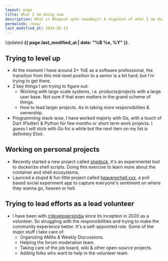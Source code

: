 ```yaml
---
layout: page
title: What I am doing now
description: What is Bhupesh upto nowadays? A snapshot of what I am doing at the moment.
permalink: /now/
last_modified_at: 2024-05-13
---
```


Updated **{{ page.last_modified_at | date: "%B %e, %Y" }}**.

## Trying to level up

- At the moment I have around 2+ YoE as a software professional, the transition from this mid-level position to a senior is a bit hard, but I'm trying to get there.
- 2 key things I am trying to figure out:
  - Working with large scale systems, i.e. products/projects with a large user base. Not sure if that even matters in the grand scheme of things.
  - How to lead larger projects. As in taking _more_ responsibilites & ownership.
- Programming stack wise, I have worked majorly with Go, with a touch of Dart (Flutter) & Python for few months or short term work projects. I guess I will stick with Go for a while but the next item on my list is definitely Elixir.

## Working on personal projects

- Recently started a new project called [shedock](https://github.com/shedock/shedock), it's an experimental tool to dockerize shell scripts. Doing this exercise to learn more about the container and shell ecosystems.
- Launced a stupid & fun little project called [heavenorhell.xyz](https://heavenorhell.xyz/), a poll based social experiment app to capture everyone's sentiment on where they wanna go, heaven or hell.

## Trying to lead efforts as a lead volunteer

- I have been with [r/developersIndia](https://reddit.com/r/developersIndia) since its inception in 2020 as a volunteer. So struggling with the responsibilities and trying to make the community experience better. It's a self-appointed role. Some of the major stuff I take care of:
  - Organizing AMAs & Weekly Discussions.
  - Helping the forum moderation team.
  - Taking care of the job board, wiki & other open-source projects.
  - Adding folks who want to help in the volunteer team.
